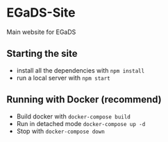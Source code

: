# EGaDS-Site
Main website for EGaDS

## Starting the site
- install all the dependencies with `npm install`
- run a local server with `npm start`

## Running with Docker (recommend)
- Build docker with `docker-compose build`
- Run in detached mode `docker-compose up -d` 
- Stop with `docker-compose down`

